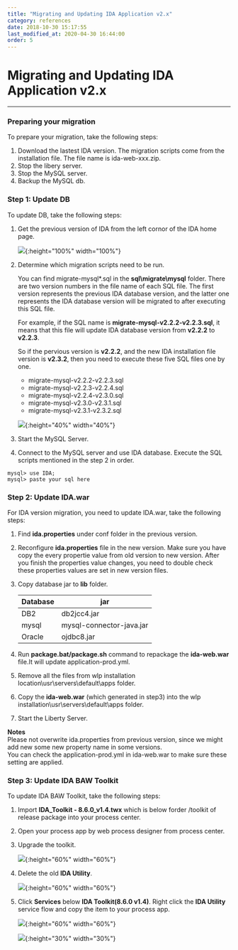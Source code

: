 ```yaml
---
title: "Migrating and Updating IDA Application v2.x"
category: references
date: 2018-10-30 15:17:55
last_modified_at: 2020-04-30 16:44:00
order: 5
---
```


# Migrating and Updating IDA Application v2.x
***
### Preparing your migration

To prepare your migration, take the following steps:  

1. Download the lastest IDA version. The migration scripts come from the installation file. The file name is ida-web-xxx.zip.
2. Stop the libery server.  
3. Stop the MySQL server.  
4. Backup the MySQL db.    

### Step 1: Update DB

To update DB, take the following steps:

1. Get the previous version of IDA from the left cornor of the IDA home page.
   
   ![][ida_version_old]{:height="100%" width="100%"}   

2. Determine which migration scripts need to be run. 
   
   You can find migrate-mysql*.sql in the **sql\migrate\mysql** folder. There are two version numbers in the file name of each SQL file. The first version represents the previous IDA database version, and the latter one represents the IDA database version will be migrated to after executing this SQL file.

   For example, if the SQL name is **migrate-mysql-v2.2.2-v2.2.3.sql**, it means that this file will update IDA database version from **v2.2.2** to **v2.2.3**. 

   So if the pervious version is **v2.2.2**, and the new IDA installation file version is **v2.3.2**, then you need to execute these five SQL files one by one. 
   
   * migrate-mysql-v2.2.2-v2.2.3.sql
   * migrate-mysql-v2.2.3-v2.2.4.sql
   * migrate-mysql-v2.2.4-v2.3.0.sql
   * migrate-mysql-v2.3.0-v2.3.1.sql
   * migrate-mysql-v2.3.1-v2.3.2.sql
   
   ![][mysqlmigration]{:height="40%" width="40%"}   


3. Start the MySQL Server.  

4. Connect to the MySQL server and use IDA database. Execute the SQL scripts mentioned in the step 2 in order.
```
mysql> use IDA;
mysql> paste your sql here   
```

### Step 2: Update IDA.war   

For IDA version migration, you need to update IDA.war, take the following steps:

1. Find  **ida.properties** under conf folder in the previous version.
2. Reconfigure  **ida.properties** file in the new version. Make sure you have copy the every propertie value from old version to new version. After you finish the properties value changes, you need to double check these properties values are set in new version files.   
3. Copy database jar to **lib** folder.
    
     Database              | jar       
     ----------------------|-------------------
     DB2                   | db2jcc4.jar    
     mysql                 | mysql-connector-java.jar
     Oracle                | ojdbc8.jar
     
4. Run **package.bat/package.sh** command to repackage the **ida-web.war** file.It will update application-prod.yml.
5. Remove all the files from wlp installation location\usr\servers\default\apps folder.     
6. Copy the **ida-web.war** (which generated in step3) into the wlp installation\usr\servers\default\apps folder.    
7. Start the Liberty Server.  

 **Notes**     
 Please not overwrite ida.properties from previous version, since we might add new some new property name in some versions.  
 You can check the application-prod.yml in ida-web.war to make sure these setting are applied.
 
 
### Step 3: Update IDA BAW Toolkit    

To update IDA BAW Toolkit, take the following steps:

1. Import **IDA_Toolkit - 8.6.0_v1.4.twx** which is below forder /toolkit of release package into your process center.
2. Open your process app by web process designer from process center.  
3. Upgrade the toolkit.

   ![][toolkit-upgrade-1]{:height="60%" width="60%"}

4. Delete the old **IDA Utility**.

   ![][toolkit-upgrade-2]{:height="60%" width="60%"} 

5. Click **Services** below **IDA Toolkit(8.6.0 v1.4)**. Right click the **IDA Utility** service flow and copy the item to your process app.

   ![][toolkit-upgrade-3]{:height="60%" width="60%"}

   ![][toolkit-upgrade-4]{:height="30%" width="30%"}
   
[ida_version_old]: ../images/install/ida_version_old.png
[yamlmigration]: ../images/install/productionyaml.png
[mysqlmigration]: ../images/install/mysqlmigration.png
[teampermission]: ../images/install/teampermission.png
[teamproject]: ../images/install/teamproject.png
[sqlfolder]: ../images/references/sql-folder.png
[migration-sql]: ../images/references/migration-sql-example.png
[toolkit-upgrade-1]: ../images/references/IDAbpmToolkitUpgrade_1.png
[toolkit-upgrade-2]: ../images/references/IDAbpmToolkitUpgrade_2.png
[toolkit-upgrade-3]: ../images/references/IDAbpmToolkitUpgrade_3.png
[toolkit-upgrade-4]: ../images/install/ida_toolkit_copy_to_item.png